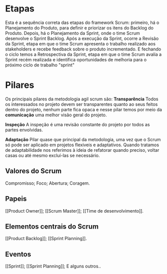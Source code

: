 # Etapas

Esta é a sequência correta das etapas do framework Scrum: primeiro, há o Planejamento do Produto, para definir e priorizar os itens do Backlog do Produto. Depois, há o Planejamento da Sprint, onde o time Scrum desenvolve o Sprint Backlog. Após a execução da Sprint, ocorre a Revisão da Sprint, etapa em que o time Scrum apresenta o trabalho realizado aos stakeholders e recebe feedback sobre o produto incrementado. E fechando o ciclo temos a Retrospectiva da Sprint, etapa em que o time Scrum avalia a Sprint recém realizada e identifica oportunidades de melhoria para o próximo ciclo de trabalho "sprint"

# Pilares
Os principais pilares da metodologia agil scrum são:
**Transparência**
	Todos  os interessados no projeto devem ser transparentes quanto ao seus feitos dentro do projeto, nenhum parte fica opaca e nesse pilar temos por meio da **comunicação** uma melhor visão geral do projeto.
	
**Inspeção**
	A inspeção é uma revisão constante do projeto por todos as partes envolvidas.
	
**Adaptação**
	Pilar quase que principal da metodologia, uma vez que o Scrum só pode ser aplicado em projetos flexiveis e adaptativos. Quando tratamos de adaptabilidade nos referimos à ideia de refatorar quando preciso, voltar casas ou até mesmo excluí-las se necessário.
## Valores do Scrum
Compromisso;
Foco;
Abertura;
Coragem.

## Papeis
[[Product Owner]];
[[Scrum Master]];
[[Time de desenvolvimento]].

## Elementos centrais do Scrum
[[Product Backlog]];
[[Sprint Planning]].

## Eventos
[[Sprint]];
[[Sprint Planning]];
E alguns outros..